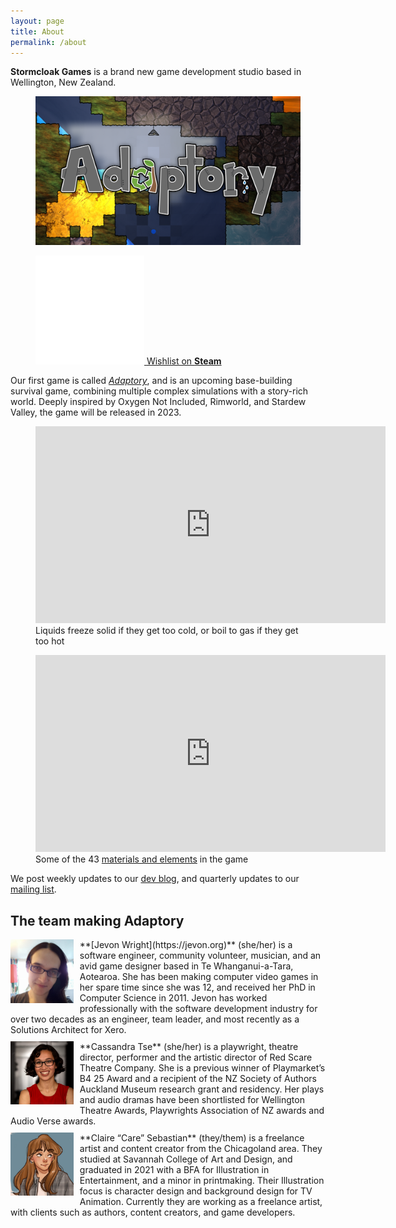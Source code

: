 ```yaml
---
layout: page
title: About
permalink: /about
---
```


**Stormcloak Games** is a brand new game development studio based in Wellington, New Zealand.

<figure class="image">
  <a href="https://adaptorygame.com" class="game-title">
    <img src="/assets/images/adaptory 16x9@2x.png">
  </a>
</figure>

<figure class="image">
  <a href="https://store.steampowered.com/app/2201620/Adaptory/" class="steam-button">
    <img src="/assets/images/steam white@2x.png"> <span>Wishlist on <b>Steam</b></span>
  </a>
</figure>

Our first game is called _[Adaptory](https://adaptorygame.com)_, and is
an upcoming base-building survival game, combining multiple complex simulations with a story-rich world.
Deeply inspired by Oxygen Not Included, Rimworld, and Stardew Valley,
the game will be released in 2023.

<figure class="video">
  <iframe width="560" height="315" src="https://www.youtube.com/embed/tsFQt1s6t-E" title="YouTube video player" frameborder="0" allow="accelerometer; autoplay; clipboard-write; encrypted-media; gyroscope; picture-in-picture" allowfullscreen></iframe>
  <figcaption>Liquids freeze solid if they get too cold, or boil to gas if they get too hot</figcaption>
</figure>

<figure class="video">
  <iframe width="560" height="315" src="https://www.youtube.com/embed/QkxMJ-fYSSI" title="YouTube video player" frameborder="0" allow="accelerometer; autoplay; clipboard-write; encrypted-media; gyroscope; picture-in-picture" allowfullscreen></iframe>
  <figcaption>Some of the 43 <a href="/2022/03/29/focusing-on-materials">materials and elements</a> in the game</figcaption>
</figure>

We post weekly updates to our [dev blog](blog.md),
and quarterly updates to our [mailing list](updates.md).

## The team making Adaptory

<div style="clear:both;"></div>
<img src="/assets/images/team/facebook-2016.jpg" style="max-width:20%;float:left;margin-right:10px;margin-bottom:10px;">
**[Jevon Wright](https://jevon.org)** (she/her) is a software engineer, community volunteer, musician, and an avid
game designer based in Te Whanganui-a-Tara, Aotearoa. She has been making
computer video games in her spare time since she was 12, and received her PhD in Computer Science in 2011.
Jevon has worked professionally with the software development industry for over two decades
as an engineer, team leader, and most recently as a Solutions Architect for Xero.

<div style="clear:both;height:10px;"></div>
<img src="/assets/images/team/cass2.jpg" style="max-width:20%;float:left;margin-right:10px;margin-bottom:10px;">
**Cassandra Tse** (she/her) is a playwright, theatre director, performer and the artistic director of Red Scare Theatre Company.
She is a previous winner of Playmarket’s B4 25 Award and a recipient of the NZ Society of Authors Auckland Museum research grant
and residency. Her plays and audio dramas have been shortlisted for Wellington Theatre Awards,
Playwrights Association of NZ awards and Audio Verse awards.

<div style="clear:both;height:10px;"></div>
<img src="/assets/images/team/careously.png" style="max-width:20%;float:left;margin-right:10px;margin-bottom:10px;">
**Claire “Care” Sebastian** (they/them) is a freelance artist and content creator from the
Chicagoland area. They studied at Savannah College of Art and Design, and graduated
in 2021 with a BFA for Illustration in Entertainment, and a minor in printmaking.
Their Illustration focus is character design and background design for TV Animation.
Currently they are working as a freelance artist, with clients such as authors, content
creators, and game developers.

